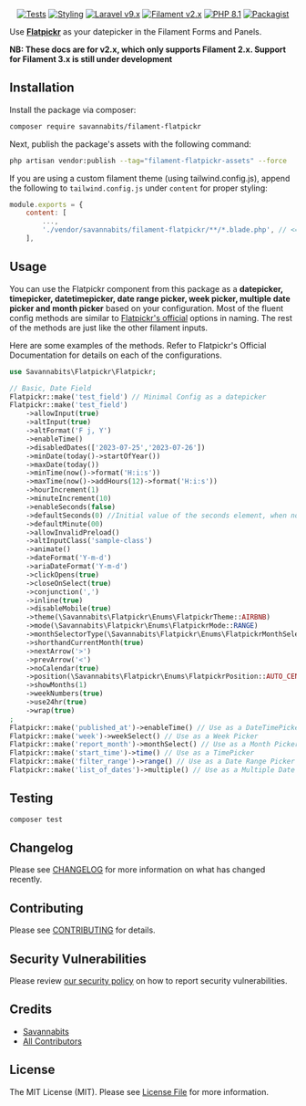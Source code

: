 <p align="center">
    <a href="https://github.com/savannabits/filament-flatpickr/actions?query=workflow%3Arun-tests+branch%3Amain"><img alt="Tests" src="https://img.shields.io/github/actions/workflow/status/savannabits/filament-modules/run-tests.yml?branch=main&label=tests&style=for-the-badge&logo=github"></a>
    <a href="https://github.com/savannabits/filament-flatpickr/actions?query=workflow%fix-php-code-style-issues+branch%3Amain"><img alt="Styling" src="https://img.shields.io/github/actions/workflow/status/savannabits/filament-modules/fix-php-code-style-issues.yml?branch=main&label=code%20style&style=for-the-badge&logo=github"></a>
    <a href="https://laravel.com"><img alt="Laravel v9.x" src="https://img.shields.io/badge/Laravel-v9.x-FF2D20?style=for-the-badge&logo=laravel"></a>
    <a href="https://filamentphp.com"><img alt="Filament v2.x" src="https://img.shields.io/badge/FilamentPHP-v2.x-FB70A9?style=for-the-badge&logo=filament"></a>
    <a href="https://php.net"><img alt="PHP 8.1" src="https://img.shields.io/badge/PHP-8.1-777BB4?style=for-the-badge&logo=php"></a>
    <a href="https://packagist.org/packages/savannabits/filament-flatpickr"><img alt="Packagist" src="https://img.shields.io/packagist/dt/savannabits/filament-flatpickr.svg?style=for-the-badge&logo=count"></a>
</p>

Use **[Flatpickr](https://flatpickr.js.org/)** as your datepicker in the Filament Forms and Panels.

**NB: These docs are for v2.x, which only supports Filament 2.x. Support for Filament 3.x is still under development**

## Installation

Install the package via composer:

```bash
composer require savannabits/filament-flatpickr
```

Next, publish the package's assets with the following command:

```bash
php artisan vendor:publish --tag="filament-flatpickr-assets" --force
```

If you are using a custom filament theme (using tailwind.config.js), append the following to `tailwind.config.js` under `content` for proper styling:
```js
module.exports = {
    content: [
        ...,
        './vendor/savannabits/filament-flatpickr/**/*.blade.php', // <== Add this line
    ],
```

## Usage
You can use the Flatpickr component from this package as a **datepicker, timepicker, datetimepicker, date range picker, week picker, multiple date picker and month picker** based on your configuration.
Most of the fluent config methods are similar to [Flatpickr's official](https://flatpickr.js.org/options/) options in naming.
The rest of the methods are just like the other filament inputs.

Here are some examples of the methods. Refer to Flatpickr's Official Documentation for details on each of the configurations.

```php
use Savannabits\Flatpickr\Flatpickr;

// Basic, Date Field
Flatpickr::make('test_field') // Minimal Config as a datepicker
Flatpickr::make('test_field')
    ->allowInput(true)
    ->altInput(true)
    ->altFormat('F j, Y')
    ->enableTime()
    ->disabledDates(['2023-07-25','2023-07-26'])
    ->minDate(today()->startOfYear())
    ->maxDate(today())
    ->minTime(now()->format('H:i:s'))
    ->maxTime(now()->addHours(12)->format('H:i:s'))
    ->hourIncrement(1)
    ->minuteIncrement(10)
    ->enableSeconds(false)
    ->defaultSeconds(0) //Initial value of the seconds element, when no date is selected 
    ->defaultMinute(00)
    ->allowInvalidPreload()
    ->altInputClass('sample-class')
    ->animate()
    ->dateFormat('Y-m-d')
    ->ariaDateFormat('Y-m-d')
    ->clickOpens(true)
    ->closeOnSelect(true)
    ->conjunction(',')
    ->inline(true)
    ->disableMobile(true)
    ->theme(\Savannabits\Flatpickr\Enums\FlatpickrTheme::AIRBNB)
    ->mode(\Savannabits\Flatpickr\Enums\FlatpickrMode::RANGE)
    ->monthSelectorType(\Savannabits\Flatpickr\Enums\FlatpickrMonthSelectorType::DROPDOWN)
    ->shorthandCurrentMonth(true)
    ->nextArrow('>')
    ->prevArrow('<')
    ->noCalendar(true)
    ->position(\Savannabits\Flatpickr\Enums\FlatpickrPosition::AUTO_CENTER)
    ->showMonths(1)
    ->weekNumbers(true)
    ->use24hr(true)
    ->wrap(true)
;
Flatpickr::make('published_at')->enableTime() // Use as a DateTimePicker
Flatpickr::make('week')->weekSelect() // Use as a Week Picker
Flatpickr::make('report_month')->monthSelect() // Use as a Month Picker
Flatpickr::make('start_time')->time() // Use as a TimePicker
Flatpickr::make('filter_range')->range() // Use as a Date Range Picker
Flatpickr::make('list_of_dates')->multiple() // Use as a Multiple Date Picker
```

## Testing

```bash
composer test
```

## Changelog

Please see [CHANGELOG](CHANGELOG.md) for more information on what has changed recently.

## Contributing

Please see [CONTRIBUTING](https://github.com/savannabits/.github/blob/main/CONTRIBUTING.md) for details.

## Security Vulnerabilities

Please review [our security policy](../../security/policy) on how to report security vulnerabilities.

## Credits

- [Savannabits](https://github.com/savannabits)
- [All Contributors](../../contributors)

## License

The MIT License (MIT). Please see [License File](LICENSE.md) for more information.
